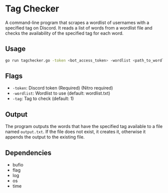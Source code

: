 # Tag Checker

A command-line program that scrapes a wordlist of usernames with a specified tag on Discord. It reads a list of words from a wordlist file and checks the availability of the specified tag for each word.

## Usage

```bash
go run tagchecker.go -token <bot_access_token> -wordlist <path_to_wordlist> -tag <tag_number>
```

## Flags

- `-token`: Discord token (Required) (Nitro required)
- `-wordlist`: Wordlist to use (default: wordlist.txt)
- `-tag`: Tag to check (default: 1)

## Output

The program outputs the words that have the specified tag available to a file named `output.txt`. If the file does not exist, it creates it, otherwise it appends the output to the existing file.

## Dependencies

- bufio
- flag
- log
- os
- time
